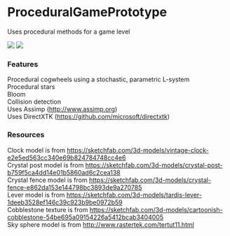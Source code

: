 # ProceduralGamePrototype
Uses procedural methods for a game level

<img src="https://img.shields.io/badge/language-C%2B%2B-8800A7.svg"> <img src="https://img.shields.io/badge/DirectX-11-8800A7.svg">

### Features
Procedural cogwheels using a stochastic, parametric L-system  
Procedural stars  
Bloom  
Collision detection  
Uses Assimp (http://www.assimp.org)  
Uses DirectXTK (https://github.com/microsoft/directxtk)

### Resources
Clock model is from https://sketchfab.com/3d-models/vintage-clock-e2e5ed563cc340e69b824784748cc4e6  
Crystal post model is from https://sketchfab.com/3d-models/crystal-post-b759f5ca4dd14e01b5860ad6c2cea138  
Crystal fence model is from https://sketchfab.com/3d-models/crystal-fence-e862da153e144798bc3893de9a270785  
Lever model is from https://sketchfab.com/3d-models/tardis-lever-1deeb3528ef146c39c923b9be0972b59  
Cobblestone texture is from https://sketchfab.com/3d-models/cartoonish-cobblestone-54be695a09154226a5412bcab3404005  
Sky sphere model is from http://www.rastertek.com/tertut11.html
